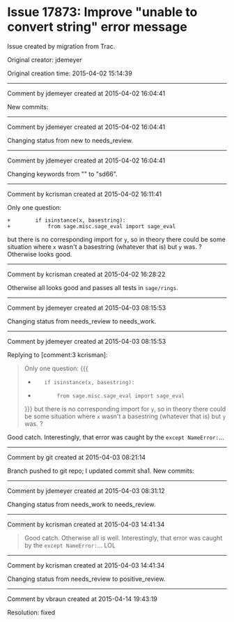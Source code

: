 # Issue 17873: Improve "unable to convert string" error message

Issue created by migration from Trac.

Original creator: jdemeyer

Original creation time: 2015-04-02 15:14:39




---

Comment by jdemeyer created at 2015-04-02 16:04:41

New commits:


---

Comment by jdemeyer created at 2015-04-02 16:04:41

Changing status from new to needs_review.


---

Comment by jdemeyer created at 2015-04-02 16:04:41

Changing keywords from "" to "sd66".


---

Comment by kcrisman created at 2015-04-02 16:11:41

Only one question:

```
+        if isinstance(x, basestring):
+            from sage.misc.sage_eval import sage_eval
```

but there is no corresponding import for `y`, so in theory there could be some situation where `x` wasn't a basestring (whatever that is) but `y` was.  ?  Otherwise looks good.


---

Comment by kcrisman created at 2015-04-02 16:28:22

Otherwise all looks good and passes all tests in `sage/rings`.


---

Comment by jdemeyer created at 2015-04-03 08:15:53

Changing status from needs_review to needs_work.


---

Comment by jdemeyer created at 2015-04-03 08:15:53

Replying to [comment:3 kcrisman]:
> Only one question:
> {{{
> +        if isinstance(x, basestring):
> +            from sage.misc.sage_eval import sage_eval
> }}}
> but there is no corresponding import for `y`, so in theory there could be some situation where `x` wasn't a basestring (whatever that is) but `y` was.  ?

Good catch. Interestingly, that error was caught by the `except NameError:`...


---

Comment by git created at 2015-04-03 08:21:14

Branch pushed to git repo; I updated commit sha1. New commits:


---

Comment by jdemeyer created at 2015-04-03 08:31:12

Changing status from needs_work to needs_review.


---

Comment by kcrisman created at 2015-04-03 14:41:34

> Good catch. 
Otherwise all is well.
> Interestingly, that error was caught by the `except NameError:`...
LOL


---

Comment by kcrisman created at 2015-04-03 14:41:34

Changing status from needs_review to positive_review.


---

Comment by vbraun created at 2015-04-14 19:43:19

Resolution: fixed
